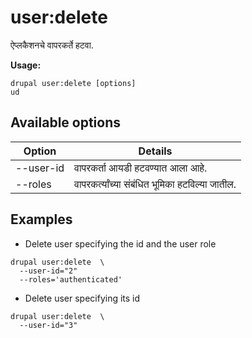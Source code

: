 # user:delete
ऐप्लकैशनचे वापरकर्ते हटवा.

**Usage:**
```
drupal user:delete [options]
ud
```

## Available options
Option | Details
-------|-------------
--user-id | वापरकर्ता आयडी हटवण्यात आला आहे.
--roles | वापरकर्त्यांच्या संबंधित भूमिका हटविल्या जातील.

## Examples
* Delete user specifying the id and the user role
```
drupal user:delete  \
  --user-id="2"
  --roles='authenticated'
```
* Delete user specifying its id
```
drupal user:delete  \
  --user-id="3"
```
